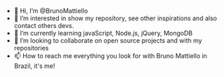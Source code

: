 - 👋 Hi, I’m @BrunoMattiello
- 👀 I’m interested in show my repository, see other inspirations and also contact others devs.
- 🌱 I’m currently learning javaScript, Node.js, jQuery, MongoDB
- 💞️ I’m looking to collaborate on open source projects and with my repositories
- 📫 How to reach me everything you look for with Bruno Mattiello in Brazil, it's me!

<!---
BrunoMattiello/BrunoMattiello is a ✨ special ✨ repository because its `README.md` (this file) appears on your GitHub profile.
You can click the Preview link to take a look at your changes.
--->
